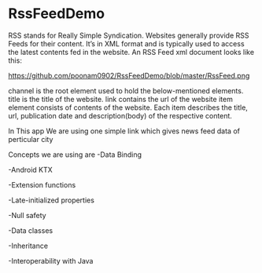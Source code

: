# RssFeedDemo
RSS stands for Really Simple Syndication. Websites generally provide RSS Feeds for their content. 
It’s in XML format and is typically used to access the latest contents fed in the website.
An RSS Feed xml document looks like this:

https://github.com/poonam0902/RssFeedDemo/blob/master/RssFeed.png

channel is the root element used to hold the below-mentioned elements.
title is the title of the website.
link contains the url of the website
item element consists of contents of the website. 
Each item describes the title, url, publication date and description(body) of the respective content.

In This app We are using one simple link which gives news feed data of perticular city

Concepts we are using are
-Data Binding

-Android KTX

-Extension functions

-Late-initialized properties

-Null safety

-Data classes

-Inheritance

-Interoperability with Java

